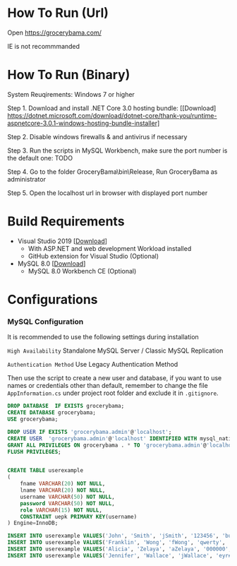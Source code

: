 # How To Run (Url)
Open https://grocerybama.com/

IE is not recommmanded

# How To Run (Binary)
System Reuqirements: Windows 7 or higher

Step 1. Download and install .NET Core 3.0 hosting bundle: [[Download] https://dotnet.microsoft.com/download/dotnet-core/thank-you/runtime-aspnetcore-3.0.1-windows-hosting-bundle-installer]

Step 2. Disable windows firewalls & and antivirus if necessary

Step 3. Run the scripts in MySQL Workbench, make sure the port number is the default one: TODO

Step 4. Go to the folder GroceryBama\bin\Release\, Run GroceryBama as administrator

Step 5. Open the localhost url in browser with displayed port number


# Build Requirements
- Visual Studio 2019 [[Download](https://visualstudio.microsoft.com/vs/ "Download")]
	- With ASP.NET and web development Workload installed
	- GitHub extension for Visual Studio (Optional)
- MySQL 8.0 [[Download](https://dev.mysql.com/downloads/mysql/ "Download")]
	- MySQL 8.0 Workbench CE (Optional)

# Configurations
### MySQL Configuration
It is recommended to use the following settings during installation

`High Availability` Standalone MySQL Server / Classic MySQL Replication

`Authentication Method`  Use Legacy Authentication Method

Then use the script to create a new user and database, if you want to use names or credentials other than default, remember to change the file `AppInformation.cs` under project root folder and exclude it in `.gitignore`.
```sql
DROP DATABASE  IF EXISTS grocerybama;
CREATE DATABASE grocerybama;
USE grocerybama;

DROP USER IF EXISTS 'grocerybama.admin'@'localhost';
CREATE USER  'grocerybama.admin'@'localhost' IDENTIFIED WITH mysql_native_password BY 'password';
GRANT ALL PRIVILEGES ON grocerybama . * TO 'grocerybama.admin'@'localhost';
FLUSH PRIVILEGES;


CREATE TABLE userexample
(
    fname VARCHAR(20) NOT NULL,
    lname VARCHAR(20) NOT NULL,
    username VARCHAR(50) NOT NULL,
    password VARCHAR(50) NOT NULL,
    role VARCHAR(15) NOT NULL,
    CONSTRAINT uepk PRIMARY KEY(username)
) Engine=InnoDB;

INSERT INTO userexample VALUES('John', 'Smith', 'jSmith', '123456', 'buyer');
INSERT INTO userexample VALUES('Franklin', 'Wong', 'fWong', 'qwerty', 'deliverer');
INSERT INTO userexample VALUES('Alicia', 'Zelaya', 'aZelaya', '000000', 'manager');
INSERT INTO userexample VALUES('Jennifer', 'Wallace', 'jWallace', 'eyr#{2 %DDk--=?=23fere', 'admin');
```
